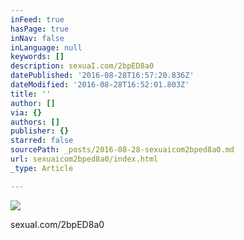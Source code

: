 ```yaml
---
inFeed: true
hasPage: true
inNav: false
inLanguage: null
keywords: []
description: sexuaI.com/2bpED8a0
datePublished: '2016-08-28T16:57:20.836Z'
dateModified: '2016-08-28T16:52:01.803Z'
title: ''
author: []
via: {}
authors: []
publisher: {}
starred: false
sourcePath: _posts/2016-08-28-sexuaicom2bped8a0.md
url: sexuaicom2bped8a0/index.html
_type: Article

---
```

![](https://the-grid-user-content.s3-us-west-2.amazonaws.com/ff3393f1-f019-452e-b26a-e1fc73934a60.jpg)

sexuaI.com/2bpED8a0